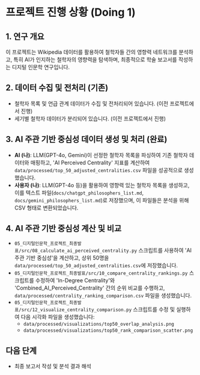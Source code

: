 # 프로젝트 진행 상황 (Doing 1)

## 1. 연구 개요

이 프로젝트는 Wikipedia 데이터를 활용하여 철학자들 간의 영향력 네트워크를 분석하고, 특히 AI가 인지하는 철학자의 영향력을 탐색하며, 최종적으로 학술 보고서를 작성하는 디지털 인문학 연구입니다.

## 2. 데이터 수집 및 전처리 (기존)

- 철학자 목록 및 언급 관계 데이터가 수집 및 전처리되어 있습니다. (이전 프로젝트에서 진행)
- 세기별 철학자 데이터가 분리되어 있습니다. (이전 프로젝트에서 진행)

## 3. AI 주관 기반 중심성 데이터 생성 및 처리 (완료)

- **AI (나)**: LLM(GPT-4o, Gemini)이 선정한 철학자 목록을 파싱하여 기존 철학자 데이터와 매핑하고, 'AI Perceived Centrality' 지표를 계산하여 `data/processed/top_50_adjusted_centralities.csv` 파일을 성공적으로 생성했습니다.
- **사용자 (나)**: LLM(GPT-4o 등)을 활용하여 영향력 있는 철학자 목록을 생성하고, 이를 텍스트 파일(`docs/chatgpt_philosophers_list.md`, `docs/gemini_philosophers_list.md`)로 저장했으며, 이 파일들은 분석을 위해 CSV 형태로 변환되었습니다.

## 4. AI 주관 기반 중심성 계산 및 비교

- `05_디지털인문학_프로젝트_최종발표/src/08_calculate_ai_perceived_centrality.py` 스크립트를 사용하여 'AI 주관 기반 중심성'을 계산하고, 상위 50명을 `data/processed/top_50_adjusted_centralities.csv`에 저장했습니다.
- `05_디지털인문학_프로젝트_최종발표/src/10_compare_centrality_rankings.py` 스크립트를 수정하여 'In-Degree Centrality'와 'Combined_AI_Perceived_Centrality' 간의 순위 비교를 수행하고, `data/processed/centrality_ranking_comparison.csv` 파일을 생성했습니다.
- `05_디지털인문학_프로젝트_최종발표/src/12_visualize_centrality_comparison.py` 스크립트를 수정 및 실행하여 다음 시각화 파일을 생성했습니다:
  - `data/processed/visualizations/top50_overlap_analysis.png`
  - `data/processed/visualizations/top50_rank_comparison_scatter.png`

## 다음 단계

- 최종 보고서 작성 및 분석 결과 해석
